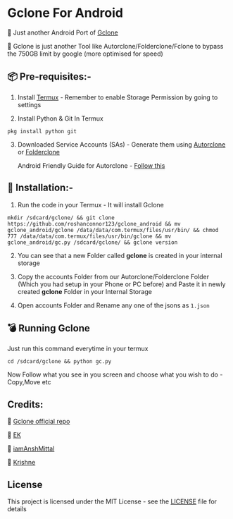 # Gclone For Android
🔴 Just another Android Port of [Gclone](https://github.com/donwa/gclone)

🔷 Gclone is just another Tool like Autorclone/Folderclone/Fclone to bypass the 750GB limit by google (more optimised for speed)

## 📦 Pre-requisites:-
1. Install [Termux](https://play.google.com/store/apps/details?id=com.termux&hl=en_IN%20%20) - Remember to enable Storage Permission by going to settings

2. Install Python & Git In Termux
```
pkg install python git
```
3. Downloaded Service Accounts (SAs) - Generate them using [Autorclone](https://github.com/xyou365/AutoRclone) or [Folderclone](https://github.com/Spazzlo/folderclone)

   Android Friendly Guide for Autorclone - [Follow this](https://telegra.ph/Autorclone-in-Android-Termux-06-30)
## 💊 Installation:-
1. Run the code in your Termux - It will install Gclone
```
mkdir /sdcard/gclone/ && git clone https://github.com/roshanconnor123/gclone_android && mv gclone_android/gclone /data/data/com.termux/files/usr/bin/ && chmod 777 /data/data/com.termux/files/usr/bin/gclone && mv gclone_android/gc.py /sdcard/gclone/ && gclone version
```
2. You can see that a new Folder called **gclone** is created in your internal storage

3. Copy the accounts Folder from our Autorclone/Folderclone Folder (Which you had setup in your Phone or PC before) and Paste it in newly created **gclone** Folder in your Internal Storage

4. Open accounts Folder and Rename any one of the jsons as `1.json`
## 💣 Running Gclone
Just run this command everytime in your termux
```
cd /sdcard/gclone && python gc.py
```
Now Follow what you see in you screen and choose what you wish to do - Copy,Move etc 
## Credits:
👦 [Gclone official repo](https://github.com/donwa/gclone)

👧 [EK](https://t.me/everykenyan)

👨 [iamAnshMittal](https://t.me/iamAnshMittal)

👨 [Krishne](https://t.me/krishne)

## License
This project is licensed under the MIT License - see the [LICENSE](https://github.com/roshanconnor123/fclone_android/blob/master/LICENSE) file for details
